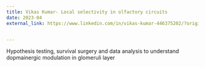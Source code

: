 ```yaml
---
title: Vikas Kumar- Local selectivity in olfactory circuits 
date: 2023-04
external_link: https://www.linkedin.com/in/vikas-kumar-446375202/?originalSubdomain=in


---
```


Hypothesis testing, survival surgery and data analysis to understand dopmainergic modulation in glomeruli layer 